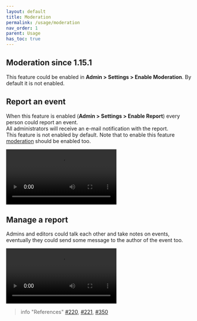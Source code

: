 ```yaml
---
layout: default
title: Moderation
permalink: /usage/moderation
nav_order: 1
parent: Usage
has_toc: true
---
```


## Moderation <span class='label label-yellow'>since 1.15.1</span>
This feature could be enabled in **Admin > Settings > Enable Moderation**.
By default it is not enabled.

<!-- ### Rationale -->
<!-- Content moderation is one of the big issues of the Internet. The big platforms still haven't quite figured out how to solve it mainly because it's an issue that's hard to solve technically as it's mainly a social issue. Big platforms have a huge disadvantage from this point of view because they are centralized, which means they have to deal with content from many different contexts about which they know very little, written in many different languages, with slang and idioms that are difficult to understand unless you are close to the communities that produce that content.  -->


## Report an event         
When this feature is enabled (**Admin > Settings > Enable Report**) every person could report an event.  
All administrators will receive an e-mail notification with the report.  
This feature is not enabled by default. Note that to enable this feature [moderation](#moderation) should be enabled too.

<video src='report.webm' controls></video>


## Manage a report
Admins and editors could talk each other and take notes on events, eventually they could send some message to the author of the event too.

<video src='moderation.webm' controls></video>


> info "References"
> [#220](https://framagit.org/les/gancio/-/issues/220), [#221](https://framagit.org/les/gancio/-/issues/221), [#350](https://framagit.org/les/gancio/-/issues/350)
